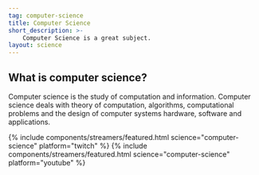 ```yaml
---
tag: computer-science
title: Computer Science
short_description: >-
    Computer Science is a great subject.
layout: science
---
```

## What is computer science?

Computer science is the study of computation and information. Computer science deals with theory of computation, algorithms, computational problems and the design of computer systems hardware, software and applications.

{% include components/streamers/featured.html science="computer-science" platform="twitch" %}
{% include components/streamers/featured.html science="computer-science" platform="youtube" %}
